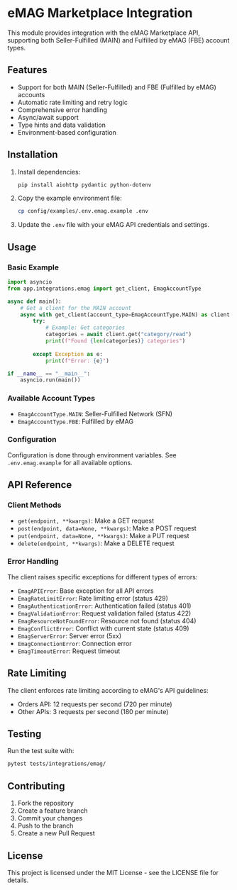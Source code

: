 # eMAG Marketplace Integration

This module provides integration with the eMAG Marketplace API, supporting both Seller-Fulfilled (MAIN) and Fulfilled by eMAG (FBE) account types.

## Features

- Support for both MAIN (Seller-Fulfilled) and FBE (Fulfilled by eMAG) accounts
- Automatic rate limiting and retry logic
- Comprehensive error handling
- Async/await support
- Type hints and data validation
- Environment-based configuration

## Installation

1. Install dependencies:
   ```bash
   pip install aiohttp pydantic python-dotenv
   ```

2. Copy the example environment file:
   ```bash
   cp config/examples/.env.emag.example .env
   ```

3. Update the `.env` file with your eMAG API credentials and settings.

## Usage

### Basic Example

```python
import asyncio
from app.integrations.emag import get_client, EmagAccountType

async def main():
    # Get a client for the MAIN account
    async with get_client(account_type=EmagAccountType.MAIN) as client:
        try:
            # Example: Get categories
            categories = await client.get("category/read")
            print(f"Found {len(categories)} categories")
            
        except Exception as e:
            print(f"Error: {e}")

if __name__ == "__main__":
    asyncio.run(main())
```

### Available Account Types

- `EmagAccountType.MAIN`: Seller-Fulfilled Network (SFN)
- `EmagAccountType.FBE`: Fulfilled by eMAG

### Configuration

Configuration is done through environment variables. See `.env.emag.example` for all available options.

## API Reference

### Client Methods

- `get(endpoint, **kwargs)`: Make a GET request
- `post(endpoint, data=None, **kwargs)`: Make a POST request
- `put(endpoint, data=None, **kwargs)`: Make a PUT request
- `delete(endpoint, **kwargs)`: Make a DELETE request

### Error Handling

The client raises specific exceptions for different types of errors:

- `EmagAPIError`: Base exception for all API errors
- `EmagRateLimitError`: Rate limiting error (status 429)
- `EmagAuthenticationError`: Authentication failed (status 401)
- `EmagValidationError`: Request validation failed (status 422)
- `EmagResourceNotFoundError`: Resource not found (status 404)
- `EmagConflictError`: Conflict with current state (status 409)
- `EmagServerError`: Server error (5xx)
- `EmagConnectionError`: Connection error
- `EmagTimeoutError`: Request timeout

## Rate Limiting

The client enforces rate limiting according to eMAG's API guidelines:

- Orders API: 12 requests per second (720 per minute)
- Other APIs: 3 requests per second (180 per minute)

## Testing

Run the test suite with:

```bash
pytest tests/integrations/emag/
```

## Contributing

1. Fork the repository
2. Create a feature branch
3. Commit your changes
4. Push to the branch
5. Create a new Pull Request

## License

This project is licensed under the MIT License - see the LICENSE file for details.
